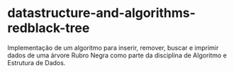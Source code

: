 # datastructure-and-algorithms-redblack-tree
Implementação de um algoritmo para inserir, remover, buscar e imprimir dados de uma árvore Rubro Negra como parte da disciplina de Algoritmo e Estrutura de Dados.
